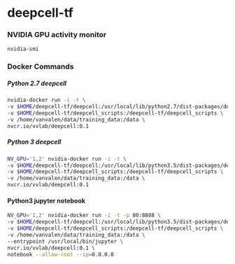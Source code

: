 # deepcell-tf


### NVIDIA GPU activity monitor
`nvidia-smi`

### Docker Commands

##### Python 2.7 deepcell
```bash
nvidia-docker run -i -t \
-v $HOME/deepcell-tf/deepcell:/usr/local/lib/python2.7/dist-packages/deepcell/ \
-v $HOME/deepcell-tf/deepcell_scripts:/deepcell-tf/deepcell_scripts \
-v /home/vanvalen/data/training_data:/data \
nvcr.io/vvlab/deepcell:0.1
```

##### Python 3 deepcell
```bash
NV_GPU='1,2' nvidia-docker run -i -t \
-v $HOME/deepcell-tf/deepcell:/usr/local/lib/python3.5/dist-packages/deepcell/ \
-v $HOME/deepcell-tf/deepcell_scripts:/deepcell-tf/deepcell_scripts \
-v /home/vanvalen/data/training_data:/data \
nvcr.io/vvlab/deepcell:0.1
```

#### Python3 jupyter notebook
```bash
NV_GPU='1,2' nvidia-docker run -i -t -p 80:8888 \
-v $HOME/deepcell-tf/deepcell:/usr/local/lib/python3.5/dist-packages/deepcell/ \
-v $HOME/deepcell-tf/deepcell_scripts:/deepcell-tf/deepcell_scripts \
-v /home/vanvalen/data/training_data:/data \
--entrypoint /usr/local/bin/jupyter \
nvcr.io/vvlab/deepcell:0.1 \
notebook --allow-root --ip=0.0.0.0
```
